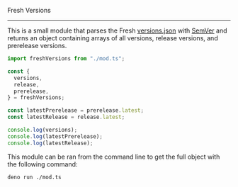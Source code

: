 Fresh Versions

---

This is a small module that parses the Fresh
[versions.json](https://github.com/denoland/fresh/blob/main/versions.json) with
[SemVer](https://deno.land/std/semver) and returns an object containing arrays
of all versions, release versions, and prerelease versions.

```ts
import freshVersions from "./mod.ts";

const {
  versions,
  release,
  prerelease,
} = freshVersions;

const latestPrerelease = prerelease.latest;
const latestRelease = release.latest;

console.log(versions);
console.log(latestPrerelease);
console.log(latestRelease);
```

This module can be ran from the command line to get the full object with the
following command:

```bash
deno run ./mod.ts
```
